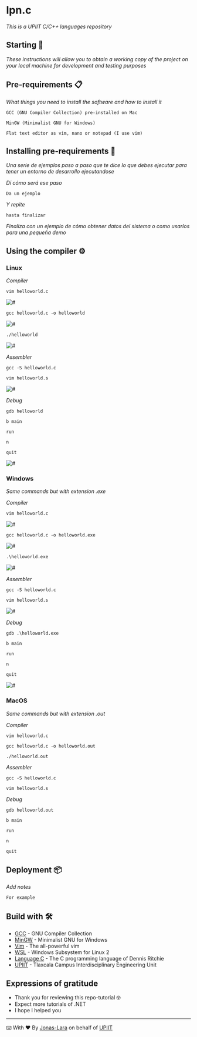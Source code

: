 # Ipn.c

_This is a UPIIT C/C++ languages repository_

## Starting 🚀

_These instructions will allow you to obtain a working copy of the project on your local machine for development and testing purposes_



## Pre-requirements 📋

_What things you need to install the software and how to install it_

```
GCC (GNU Compiler Collection) pre-installed on Mac
```
```
MinGW (Minimalist GNU for Windows)
```
```
Flat text editor as vim, nano or notepad (I use vim)
```


## Installing pre-requirements 🔧

_Una serie de ejemplos paso a paso que te dice lo que debes ejecutar para tener un entorno de desarrollo ejecutandose_

_Dí cómo será ese paso_

```
Da un ejemplo
```

_Y repite_

```
hasta finalizar
```

_Finaliza con un ejemplo de cómo obtener datos del sistema o como usarlos para una pequeña demo_

## Using the compiler ⚙️

### Linux

_Compiler_

```
vim helloworld.c
```
<img src=/Gifs/1.gif alt="#"/>

```
gcc helloworld.c -o helloworld
```
<img src=/Gifs/2.gif alt="#"/>

```
./helloworld
```
<img src=/Gifs/3.gif alt="#"/>

_Assembler_
```
gcc -S helloworld.c
```
```
vim helloworld.s
```
<img src=/Gifs/4.gif alt="#"/>

_Debug_
```
gdb helloworld
```
```
b main
```
```
run
```
```
n
```
```
quit
```
<img src=/Gifs/5.gif alt="#"/>

### Windows

_Same commands but with extension .exe_

_Compiler_
```
vim helloworld.c
```
<img src=/Gifs/11.gif alt="#"/>

```
gcc helloworld.c -o helloworld.exe
```
<img src=/Gifs/12.gif alt="#"/>

```
.\helloworld.exe
```
<img src=/Gifs/13.gif alt="#"/>

_Assembler_
```
gcc -S helloworld.c
```
```
vim helloworld.s
```
<img src=/Gifs/14.gif alt="#"/>

_Debug_
```
gdb .\helloworld.exe
```
```
b main
```
```
run
```
```
n
```
```
quit
```
<img src=/Gifs/15.gif alt="#"/>

### MacOS

_Same commands but with extension .out_

_Compiler_
```
vim helloworld.c
```
```
gcc helloworld.c -o helloworld.out
```
```
./helloworld.out
```

_Assembler_
```
gcc -S helloworld.c
```
```
vim helloworld.s
```

_Debug_
```
gdb helloworld.out
```
```
b main
```
```
run
```
```
n
```
```
quit
```


## Deployment 📦

_Add notes_

```
For example
```


## Build with 🛠️

* [GCC](https://gcc.gnu.org/) - GNU Compiler Collection
* [MinGW](http://mingw-w64.org/doku.php) - Minimalist GNU for Windows
* [Vim](https://www.vim.org/) - The all-powerful vim
* [WSL](https://docs.microsoft.com/en-us/windows/wsl/) - Windows Subsystem for Linux 2
* [Language C](https://www.amazon.com/Programming-Language-2nd-Brian-Kernighan/dp/0131103628/ref=sr_1_1?dchild=1&keywords=language+c+dennis&qid=1618383287&sr=8-1) - The C programming language of Dennis Ritchie
* [UPIIT](https://www.upiit.ipn.mx/) - Tlaxcala Campus Interdisciplinary Engineering Unit


## Expressions of gratitude

* Thank you for reviewing this repo-tutorial 🤓
* Expect more tutorials of .NET
* I hope I helped you

---
⌨️ With ❤️ By [Jonas-Lara](https://github.com/Jonas-Lara) on behalf of [UPIIT](https://www.upiit.ipn.mx/)
